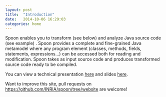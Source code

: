 ```yaml
---
layout: post
title:  "Introduction"
date:   2014-10-06 16:29:03
categories: home
---
```


Spoon enables you to transform (see below) and analyze Java source code (see example) . Spoon provides a complete and fine-grained Java metamodel where any program element (classes, methods, fields, statements, expressions...) can be accessed both for reading and modification. Spoon takes as input source code and produces transformed source code ready to be compiled.

You can view a technical presentation [here](http://spoon.gforge.inria.fr/source-code-analysis-transformation-spoon.pdf) and slides [here](http://www.monperrus.net/martin/lecture-slides-source-code-analysis-and-transformation.pdf).

Want to improve this site, pull requests on <https://github.com/INRIA/spoon/tree/website> are welcome!

